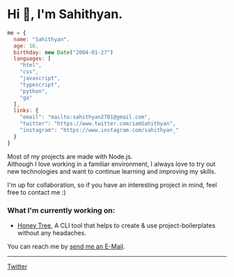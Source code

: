 # Hi 👋, I'm Sahithyan.

```javascript
me = {
  name: "Sahithyan".
  age: 16.
  birthday: new Date("2004-01-27")
  languages: [
    "html",
    "css",
    "javascript",
    "typescript",
    "python",
    "go"
  ],
  links: {
    "email": "mailto:sahithyan2701@gmail.com",
    "twitter": "https://www.twitter.com/iamSahithyan",
    "instagram": "https://www.instagram.com/sahithyan_"
  }
}
```
 
Most of my projects are made with Node.js.  
Although I love working in a familiar environment, I always love to try out new technologies and want to continue learning and improving my skills.  
  
I'm up for collaboration, so if you have an interesting project in mind, feel free to contact me :)  


### What I'm currently working on:
- [Honey Tree](https://github.com/sahithyandev/honey-tree), A CLI tool that helps to create & use project-boilerplates without any headaches.
  
You can reach me by [send me an E-Mail](mailto:sahithyan2701@gmail.com).

---

[Twitter](https://www.twitter.com/iamSahithyan)
